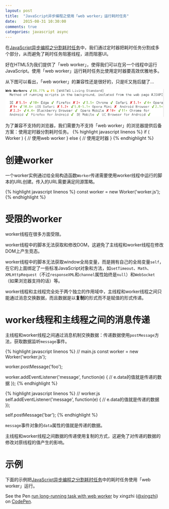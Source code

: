 ```yaml
---
layout: post
title:  "JavaScript异步编程之使用「web worker」运行耗时任务"
date:   2015-08-31 10:30:00
comments: true
categories: javascript async
---
```


在[JavaScript异步编程之分割耗时任务](../29/splitting-long-running-task.html)中，我们通过定时器把耗时任务分割成多个部分，从而避免了耗时任务阻塞线程，进而阻塞UI。

好在HTML5为我们提供了「web worker」，使得我们可以在另一个线程中运行JavaScript。使用「web worker」运行耗时任务比使用定时器要高效优雅地多。

从下图可以看出，「web worker」的兼容性还是很好的，只是IE又拖后腿了...

![web worker兼容性](/images/caniuse-web-worker.png)

为了兼容不支持的浏览器，我们需要为不支持「web worker」的浏览器提供后备方案：使用定时器分割耗时任务。
{% highlight javascript linenos %}
if ( Worker ) {
  // 使用web worker
} else {
  // 使用定时器
}
{% endhighlight %}

# 创建worker
一个worker实例通过给全局构造函数`Worker`传递需要使用worker线程中运行的脚本的URL创建。传入的URL需要满足同源策略。

{% highlight javascript linenos %}
const worker = new Worker('worker.js');
{% endhighlight %}

# 受限的worker
worker线程在很多方面受限。

worker线程中的脚本无法获取和修改DOM，这避免了主线程和worker线程在修改DOM上产生竞态。

worker线程中的脚本无法获取window全局变量，而是拥有自己的全局变量`self`，在它的上面绑定了一些标准JavaScript对象和方法，如`setTimeout`、`Math`、`XMLHttpRequest`（不过`responseXML`和`channel`属性始终是`null`）和`WebSocket`（如果浏览器支持的话）等。

worker线程和主线程完全处于两个独立的作用域中，主线程和worker线程之间只能通过消息交换数据，而且数据是以**复制**的形式而不是赋值的形式传递。

# worker线程和主线程之间的消息传递
主线程和worker线程之间通过消息机制交换数据：传递数据使用`postMessage`方法，获取数据监听`message`事件。

{% highlight javascript linenos %}
// main.js
const worker = new Worker('worker.js');

worker.postMessage('foo');

worker.addEventListener('message', function(e) {
  // e.data的值就是传递的数据
});
{% endhighlight %}

{% highlight javascript linenos %}
// worker.js
self.addEventListener('message', function(e) {
  // e.data的值就是传递的数据
});

self.postMessage('bar');
{% endhighlight %}

`message`事件对象的`data`属性的值就是传递的数据。

主线程和worker线程之间数据的传递使用复制的方式，这避免了对传递的数据的修改对原线程的值产生的影响。

# 示例
下面的示例把[JavaScript异步编程之分割耗时任务](../29/splitting-long-running-task.html)中的耗时任务使用「web worker」运行。

<p data-height="266" data-theme-id="18224" data-slug-hash="WQNvXp" data-default-tab="result" data-user="xingzhi" class='codepen'>See the Pen <a href='http://codepen.io/xingzhi/pen/WQNvXp/'>run long-running task with web worker</a> by xingzhi (<a href='http://codepen.io/xingzhi'>@xingzhi</a>) on <a href='http://codepen.io'>CodePen</a>.</p>
